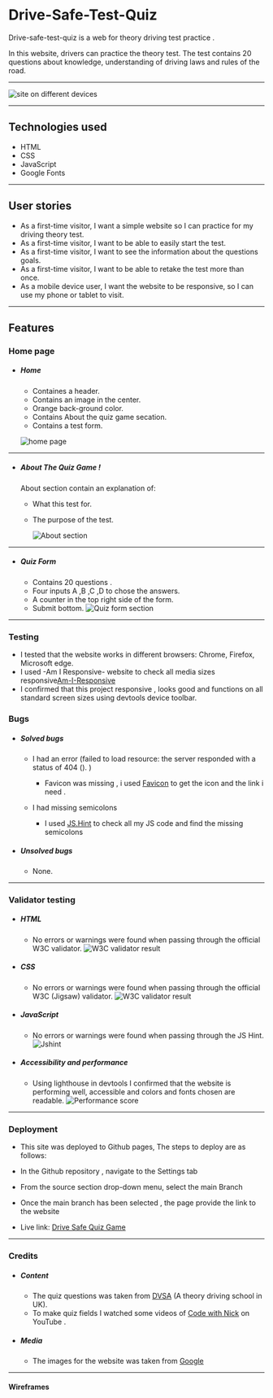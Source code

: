 # Drive-Safe-Test-Quiz
Drive-safe-test-quiz is a web for theory driving test practice .

In this website, drivers can practice the theory test. The test contains 20 questions about knowledge, understanding of driving laws and rules of the road.



---

![site on different devices](/assets/images/media.png)




---




## Technologies used

- HTML
- CSS
- JavaScript 
- Google Fonts



---



## User stories

- As a first-time visitor, I want a simple website so I can practice for my driving theory test.
- As a first-time visitor, I want to be able to easily start the test.
- As a first-time visitor, I want to see the information about the questions goals.
- As a first-time visitor, I want to be able to retake the test more than once.
- As a mobile device user, I want the website to be responsive, so I can use my phone or tablet to visit.




---




## Features

### Home page

- ##### Home

  - Containes a header.
  - Contains an image in the center.
  - Orange back-ground color.
  - Contains About the quiz game secation.
  - Contains a test form.
  

  ![home page](assets/images/homepag.png)
  



---




- ##### About The Quiz Game !
  About section contain an explanation of:
    - What this test for.
    - The purpose of the test.

      ![About section](assets/images/about.png)




---




- #####  Quiz Form
  - Contains 20 questions .
  - Four inputs A ,B ,C ,D to chose the answers.
  - A counter in the top right side of the form.
  - Submit bottom.
    ![Quiz form section](assets/images/quiz-form.png)




---




### Testing

- I tested that the website works in different browsers: Chrome, Firefox, Microsoft edge.
- I used -Am I Responsive- website to check all media sizes responsive[Am-I-Responsive](https://ui.dev/amiresponsive)
- I confirmed that this project responsive , looks good and functions on all standard screen sizes using devtools device toolbar.


### Bugs

- ##### Solved bugs
  - I had an error (failed to load resource: the server responded with a status of 404 (). )
    - Favicon was missing , i used [Favicon](https://favicon.io/) to get the icon and the link i need .

  - I had missing semicolons 
    - I used [JS.Hint](https://jshint.com/) to check all my JS code and find the missing semicolons 

- ##### Unsolved bugs
  - None.




---




### Validator testing

- ##### HTML
  - No errors or warnings were found when passing through the official W3C validator.
    ![W3C validator result](assets/images/cheaker.png)
- ##### CSS
  - No errors or warnings were found when passing through the official W3C (Jigsaw) validator.
    ![W3C validator result](assets/images/c-checker.png)
- ##### JavaScript
  - No errors or warnings were found when passing through the JS Hint.
    ![Jshint](assets/images/js-checker.png)
- ##### Accessibility and performance
  - Using lighthouse in devtools I confirmed that the website is performing well, accessible and colors and fonts chosen are readable.
    ![Performance score](assets/images/lightthouse.png)




---




### Deployment

- This site was deployed to Github pages, The steps to deploy are as follows:

- In the Github repository , navigate to the Settings tab

- From the source section drop-down menu, select the main Branch

- Once the main branch has been selected , the page provide the link to the website

-  Live link: [Drive Safe Quiz Game](https://naifzaghmout.github.io/Drive-safe-quiz-game/)




---




### Credits

- ##### Content
  - The quiz questions was taken from [DVSA](https://www.gov.uk/book-theory-test) (A theory driving school in UK).
  - To make quiz fields I watched some videos of [Code with Nick](https://www.youtube.com/@CodingWithNick) on YouTube .
- ##### Media
  - The images for the website was taken from [Google](https://www.google.com/search?hl=en&sxsrf=APwXEdcDO-XWNC_BbNB2RjPJEdPWY6FS6w:1688130478926&q=theory+driving+test&tbm=isch&sa=X&ved=2ahUKEwjcgp-MiOv_AhWwh_0HHTQXBDEQ0pQJegQICxAB&biw=1707&bih=837&dpr=1.13)
  




---



#### Wireframes


